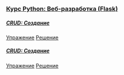 
### [Курс Python: Веб-разработка (Flask)](https://ru.hexlet.io/courses/python-flask)

##### [CRUD: Создание](https://ru.hexlet.io/courses/python-flask/lessons/crud-create/theory_unit)

[Упражение](https://ru.hexlet.io/courses/python-flask/lessons/crud-create/exercise_unit)
[Решение](https://ru.hexlet.io/code_reviews/1688196)

##### [CRUD: Создание](https://ru.hexlet.io/courses/python-flask/lessons/crud-create/theory_unit)

[Упражение](https://ru.hexlet.io/courses/python-flask/lessons/crud-create/exercise_unit)
[Решение](https://ru.hexlet.io/code_reviews/1688196)
